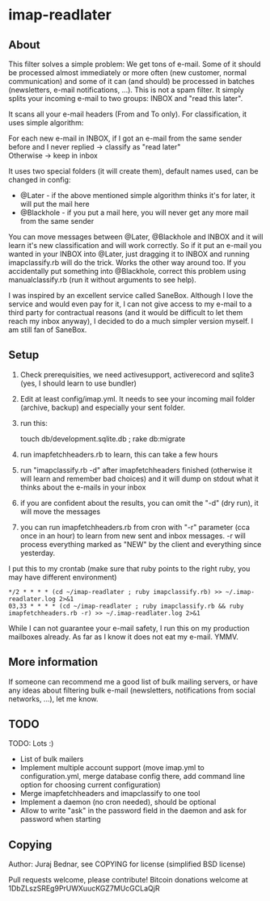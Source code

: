 imap-readlater
==============

About
-----

This filter solves a simple problem: We get tons of e-mail. Some of it should be processed
almost immediately or more often (new customer, normal communication) and some of it can (and should)
be processed in batches (newsletters, e-mail notifications, ...). This is not a spam filter. It simply
splits your incoming e-mail to two groups: INBOX and "read this later". 

It scans all your e-mail headers (From and To only). For classification, it uses simple algorithm:

For each new e-mail in INBOX, if I got an e-mail from the same sender before and I never replied -> classify as "read later"  
Otherwise -> keep in inbox

It uses two special folders (it will create them), default names used, can be changed in config:
 - @Later - if the above mentioned simple algorithm thinks it's for later, it will put the mail here
 - @Blackhole - if you put a mail here, you will never get any more mail from the same sender

You can move messages between @Later, @Blackhole and INBOX and it
will learn it's new classification and will work correctly. So if
it put an e-mail you wanted in your INBOX into @Later, just dragging
it to INBOX and running imapclassify.rb will do the trick. Works
the other way around too. If you accidentally put something into
@Blackhole, correct this problem using manualclassify.rb (run it
without arguments to see help).

I was inspired by an excellent service called SaneBox. Although I
love the service and would even pay for it, I can not give access
to my e-mail to a third party for contractual reasons (and it would
be difficult to let them reach my inbox anyway), I decided to do a
much simpler version myself. I am still fan of SaneBox.

Setup
-----

1. Check prerequisities, we need activesupport, activerecord and sqlite3 (yes, I should learn to use bundler)
2. Edit at least config/imap.yml. It needs to see your incoming mail folder (archive, backup) and especially your sent folder.
3. run this:
   
	touch db/development.sqlite.db ; rake db:migrate
   
4. run imapfetchheaders.rb to learn, this can take a few hours
5. run "imapclassify.rb -d" after imapfetchheaders finished (otherwise it will learn and remember bad choices) and it will dump on stdout what it thinks about the e-mails in your inbox
6. if you are confident about the results, you can omit the "-d" (dry run), it will move the messages
7. you can run imapfetchheaders.rb from cron with "-r" parameter (cca once in an hour) to learn from new sent and
    inbox messages. -r will process everything marked as "NEW" by the client and everything since yesterday.

I put this to my crontab (make sure that ruby points to the right ruby, you may have different environment)

	*/2 * * * * (cd ~/imap-readlater ; ruby imapclassify.rb) >> ~/.imap-readlater.log 2>&1  
	03,33 * * * * (cd ~/imap-readlater ; ruby imapclassify.rb && ruby imapfetchheaders.rb -r) >> ~/.imap-readlater.log 2>&1

While I can not guarantee your e-mail safety, I run this on my production mailboxes already. As far as I know it does
not eat my e-mail. YMMV.

More information
----------------

If someone can recommend me a good list of bulk mailing servers, or have any ideas about filtering
bulk e-mail (newsletters, notifications from social networks, ...), let me know.

TODO
----

TODO: Lots :)
 - List of bulk mailers
 - Implement multiple account support (move imap.yml to configuration.yml, merge database config there, add command line option for choosing current configuration)
 - Merge imapfetchheaders and imapclassify to one tool
 - Implement a daemon (no cron needed), should be optional
 - Allow to write "ask" in the password field in the daemon and ask for password when starting

Copying
-------

Author: Juraj Bednar, see COPYING for license (simplified BSD license)

Pull requests welcome, please contribute! Bitcoin donations welcome at 1DbZLszSREg9PrUWXuucKGZ7MUcGCLaQjR

